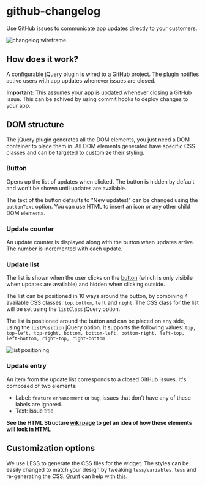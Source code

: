 github-changelog
====

Use GitHub issues to communicate app updates directly to your customers.

![changelog wireframe](https://dl.dropboxusercontent.com/u/42934143/images/changelog2.png)

## How does it work?

A configurable jQuery plugin is wired to a GitHub project. The plugin notifies active users with app updates whenever issues are closed. 

**Important:** This assumes your app is updated whenever closing a GitHub issue. This can be achived by using commit hooks to deploy changes to your app.

## DOM structure

The jQuery plugin generates all the DOM elements, you just need a DOM container to place them in. All DOM elements generated have specific CSS classes and can be targeted to customize their styling.

### Button

Opens up the list of updates when clicked. The button is hidden by default and won't be shown until updates are available.

The text of the button defaults to "New updates!" can be changed using the `buttonText` option. You can use HTML to insert an icon or any other child DOM elements.

### Update counter

An update counter is displayed along with the button when updates arrive. The number is incremented with each update.

### Update list

The list is shown when the user clicks on the [button](#button) (which is only visibile when updates are available) and hidden when clicking outside.

The list can be positioned in 10 ways around the button, by combining 4 available CSS classes: `top`, `bottom`, `left` and `right`. The CSS class for the list will be set using the `listClass` jQuery option.

The list is positioned around the button and can be placed on any side, using the `listPosition` jQuery option. It supports the following values: `top, top-left, top-right, bottom, bottom-left, bottom-right, left-top, left-bottom, right-top, right-bottom`

![list positioning](https://cloud.githubusercontent.com/assets/3300066/2999278/1407e078-dd14-11e3-941c-3cce9f10377c.png)

### Update entry

An item from the update list corresponds to a closed GitHub issues. It's composed of two elements:

- Label: `feature` `enhancement` or `bug`, issues that don't have any of these labels are ignored.
- Text: Issue title


**See the HTML Structure [wiki page](https://github.com/uberVU/github-changelog/wiki/HTML-Structure) to get an idea of how these elements will look in HTML**

## Customization options ##
We use LESS to generate the CSS files for the widget. The styles can be easily changed to match your design by tweaking `less/variables.less` and re-generating the CSS. [Grunt](http://gruntjs.com/) can help with [this](https://github.com/gruntjs/grunt-contrib-less).






